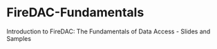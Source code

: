 # FireDAC-Fundamentals
 Introduction to FireDAC: The Fundamentals of Data Access - Slides and Samples
